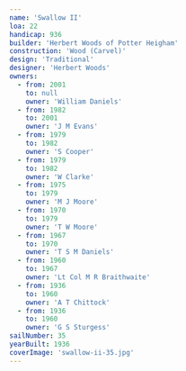 ```yaml
---
name: 'Swallow II'
loa: 22
handicap: 936
builder: 'Herbert Woods of Potter Heigham'
construction: 'Wood (Carvel)'
design: 'Traditional'
designer: 'Herbert Woods'
owners:
  - from: 2001
    to: null
    owner: 'William Daniels'
  - from: 1982
    to: 2001
    owner: 'J M Evans'
  - from: 1979
    to: 1982
    owner: 'S Cooper'
  - from: 1979
    to: 1982
    owner: 'W Clarke'
  - from: 1975
    to: 1979
    owner: 'M J Moore'
  - from: 1970
    to: 1979
    owner: 'T W Moore'
  - from: 1967
    to: 1970
    owner: 'T S M Daniels'
  - from: 1960
    to: 1967
    owner: 'Lt Col M R Braithwaite'
  - from: 1936
    to: 1960
    owner: 'A T Chittock'
  - from: 1936
    to: 1960
    owner: 'G S Sturgess'
sailNumber: 35
yearBuilt: 1936
coverImage: 'swallow-ii-35.jpg'
---
```

